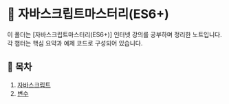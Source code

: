# 📘 자바스크립트마스터리(ES6+) 

이 폴더는 [자바스크립트마스터리(ES6+)] 인터넷 강의를 공부하며 정리한 노트입니다.  
각 챕터는 핵심 요약과 예제 코드로 구성되어 있습니다.

## 📑 목차

1. [자바스크립트](01-자바스크립트/notes.md)
2. [변수](02-변수/notes.md)
